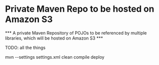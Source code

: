 # Private Maven Repo to be hosted on Amazon S3

*** A private Maven Repository of POJOs to be referenced by multiple libraries, which will be hosted on Amazon S3 ***

TODO: all the things

mvn --settings settings.xml clean compile deploy
